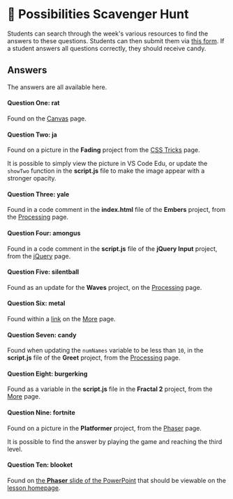 # 🔑 Possibilities Scavenger Hunt
Students can search through the week's various resources to find the answers to these questions. Students can then submit them via [this form](https://forms.gle/pmj2cGUQm2STMPjf7). If a student answers all questions correctly, they should receive candy.

## Answers
The answers are all available here.

#### Question One: rat
Found on the [Canvas](Canvas.md) page.

#### Question Two: ja
Found on a picture in the **Fading** project from the [CSS Tricks](CssTricks.md) page.

It is possible to simply view the picture in VS Code Edu, or update the `showTwo` function in the **script.js** file to make the image appear with a stronger opacity.

#### Question Three: yale
Found in a code comment in the **index.html** file of the **Embers** project, from the [Processing](Processing.md) page.

#### Question Four: amongus
Found in a code comment in the **script.js** file of the **jQuery Input** project, from the [jQuery](jQuery.md) page.

#### Question Five: silentball
Found as an update for the **Waves** project, on the [Processing](Processing.md) page.

#### Question Six: metal
Found within a [link](https://www.w3schools.com/action_page.php?the_answer_to_question_six_is=metal) on the [More](More.md) page.

#### Question Seven: candy
Found when updating the `numNames` variable to be less than `10`, in the **script.js** file of the **Greet** project, from the [Processing](Processing.md) page.

#### Question Eight: burgerking
Found as a variable in the **script.js** file in the **Fractal 2** project, from the [More](More.md) page.

#### Question Nine: fortnite
Found on a picture in the **Platformer** project, from the [Phaser](Phaser.md) page.

It is possible to find the answer by playing the game and reaching the third level.

#### Question Ten: blooket
Found on [the **Phaser** slide of the PowerPoint](Possibilities.pptx) that should be viewable on the [lesson homepage](StudentDesc.md).
